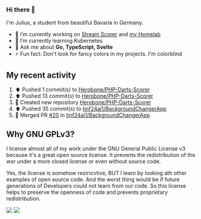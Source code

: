 ### Hi there 👋
I'm Julius, a student from beautiful Bavaria in Germany.

- 🔭 I’m currently working on [Stream Scorer](https://github.com/Herobone/stream-scorer) and [my Homelab](https://github.com/Herobone/homelab-kubernetes)
- 🌱 I’m currently learning Kubernetes
- 💬 Ask me about **Go, TypeScript, Svelte**
- ⚡ Fun fact: Don't look for fancy colors in my projects. I'm colorblind
## My recent activity
<!--RECENT_ACTIVITY:start-->
1. ⬆️ Pushed 1 commit(s) to [Herobone/PHP-Darts-Scorer](https://github.com/Herobone/PHP-Darts-Scorer)<br>
2. ⬆️ Pushed 13 commit(s) to [Herobone/PHP-Darts-Scorer](https://github.com/Herobone/PHP-Darts-Scorer)<br>
3. 📔 Created new repository [Herobone/PHP-Darts-Scorer](https://github.com/Herobone/PHP-Darts-Scorer)<br>
4. ⬆️ Pushed 35 commit(s) to [tinf24ai1/BackgroundChangerApp](https://github.com/tinf24ai1/BackgroundChangerApp)<br>
5. 🎉 Merged PR [#20](https://github.com/tinf24ai1/BackgroundChangerApp/pull/20) in [tinf24ai1/BackgroundChangerApp](https://github.com/tinf24ai1/BackgroundChangerApp)<br>
<!--RECENT_ACTIVITY:end-->

## Why GNU GPLv3?
I license almost all of my work under the GNU General Public License v3 because it's a great open source license. It prevents the redistribution of the wor under a more closed license or even without source code.

Yes, the license is somehow restricvtive, BUT I learn by looking ath other examples of open source code. And the worst thing would be if future generations of Developers could not learn from our code. So this license helps to preserve the openness of code and prevents proprietary redistribution.

![](http://github-profile-summary-cards.vercel.app/api/cards/profile-details?username=Herobone&theme=github_dark)
![](https://github-profile-trophy.vercel.app/?username=Herobone&theme=darkhub&no-frame=true&margin-w=6)
